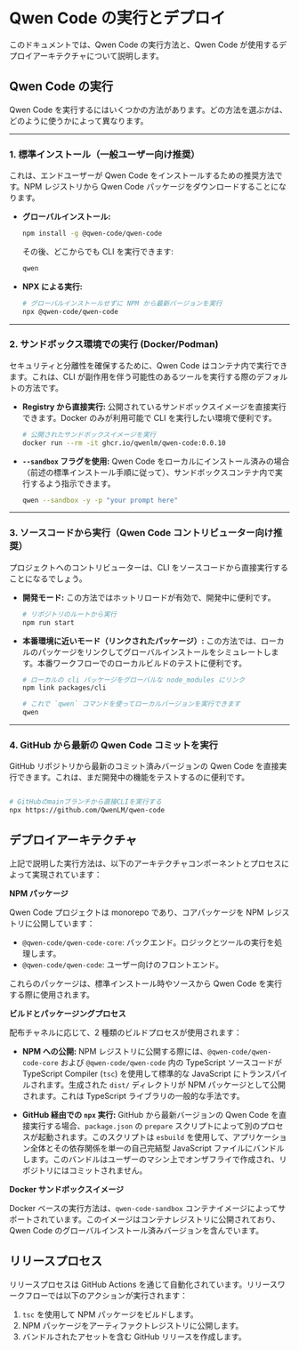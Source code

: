 # Qwen Code の実行とデプロイ

このドキュメントでは、Qwen Code の実行方法と、Qwen Code が使用するデプロイアーキテクチャについて説明します。

## Qwen Code の実行

Qwen Code を実行するにはいくつかの方法があります。どの方法を選ぶかは、どのように使うかによって異なります。

---

### 1. 標準インストール（一般ユーザー向け推奨）

これは、エンドユーザーが Qwen Code をインストールするための推奨方法です。NPM レジストリから Qwen Code パッケージをダウンロードすることになります。

- **グローバルインストール:**

  ```bash
  npm install -g @qwen-code/qwen-code
  ```

  その後、どこからでも CLI を実行できます:

  ```bash
  qwen
  ```

- **NPX による実行:**

  ```bash
  # グローバルインストールせずに NPM から最新バージョンを実行
  npx @qwen-code/qwen-code
  ```

---

### 2. サンドボックス環境での実行 (Docker/Podman)

セキュリティと分離性を確保するために、Qwen Code はコンテナ内で実行できます。これは、CLI が副作用を伴う可能性のあるツールを実行する際のデフォルトの方法です。

- **Registry から直接実行:**
  公開されているサンドボックスイメージを直接実行できます。Docker のみが利用可能で CLI を実行したい環境で便利です。
  ```bash
  # 公開されたサンドボックスイメージを実行
  docker run --rm -it ghcr.io/qwenlm/qwen-code:0.0.10
  ```
- **`--sandbox` フラグを使用:**
  Qwen Code をローカルにインストール済みの場合（前述の標準インストール手順に従って）、サンドボックスコンテナ内で実行するよう指示できます。
  ```bash
  qwen --sandbox -y -p "your prompt here"
  ```

---

### 3. ソースコードから実行（Qwen Code コントリビューター向け推奨）

プロジェクトへのコントリビューターは、CLI をソースコードから直接実行することになるでしょう。

- **開発モード:**
  この方法ではホットリロードが有効で、開発中に便利です。
  ```bash
  # リポジトリのルートから実行
  npm run start
  ```
- **本番環境に近いモード（リンクされたパッケージ）:**
  この方法では、ローカルのパッケージをリンクしてグローバルインストールをシミュレートします。本番ワークフローでのローカルビルドのテストに便利です。

  ```bash
  # ローカルの cli パッケージをグローバルな node_modules にリンク
  npm link packages/cli

  # これで `qwen` コマンドを使ってローカルバージョンを実行できます
  qwen
  ```

---

### 4. GitHub から最新の Qwen Code コミットを実行

GitHub リポジトリから最新のコミット済みバージョンの Qwen Code を直接実行できます。これは、まだ開発中の機能をテストするのに便利です。

```bash

# GitHubのmainブランチから直接CLIを実行する
npx https://github.com/QwenLM/qwen-code
```

## デプロイアーキテクチャ

上記で説明した実行方法は、以下のアーキテクチャコンポーネントとプロセスによって実現されています：

**NPM パッケージ**

Qwen Code プロジェクトは monorepo であり、コアパッケージを NPM レジストリに公開しています：

- `@qwen-code/qwen-code-core`: バックエンド。ロジックとツールの実行を処理します。
- `@qwen-code/qwen-code`: ユーザー向けのフロントエンド。

これらのパッケージは、標準インストール時やソースから Qwen Code を実行する際に使用されます。

**ビルドとパッケージングプロセス**

配布チャネルに応じて、2 種類のビルドプロセスが使用されます：

- **NPM への公開:** NPM レジストリに公開する際には、`@qwen-code/qwen-code-core` および `@qwen-code/qwen-code` 内の TypeScript ソースコードが TypeScript Compiler (`tsc`) を使用して標準的な JavaScript にトランスパイルされます。生成された `dist/` ディレクトリが NPM パッケージとして公開されます。これは TypeScript ライブラリの一般的な手法です。

- **GitHub 経由での `npx` 実行:** GitHub から最新バージョンの Qwen Code を直接実行する場合、`package.json` の `prepare` スクリプトによって別のプロセスが起動されます。このスクリプトは `esbuild` を使用して、アプリケーション全体とその依存関係を単一の自己完結型 JavaScript ファイルにバンドルします。このバンドルはユーザーのマシン上でオンザフライで作成され、リポジトリにはコミットされません。

**Docker サンドボックスイメージ**

Docker ベースの実行方法は、`qwen-code-sandbox` コンテナイメージによってサポートされています。このイメージはコンテナレジストリに公開されており、Qwen Code のグローバルインストール済みバージョンを含んでいます。

## リリースプロセス

リリースプロセスは GitHub Actions を通じて自動化されています。リリースワークフローでは以下のアクションが実行されます：

1.  `tsc` を使用して NPM パッケージをビルドします。
2.  NPM パッケージをアーティファクトレジストリに公開します。
3.  バンドルされたアセットを含む GitHub リリースを作成します。